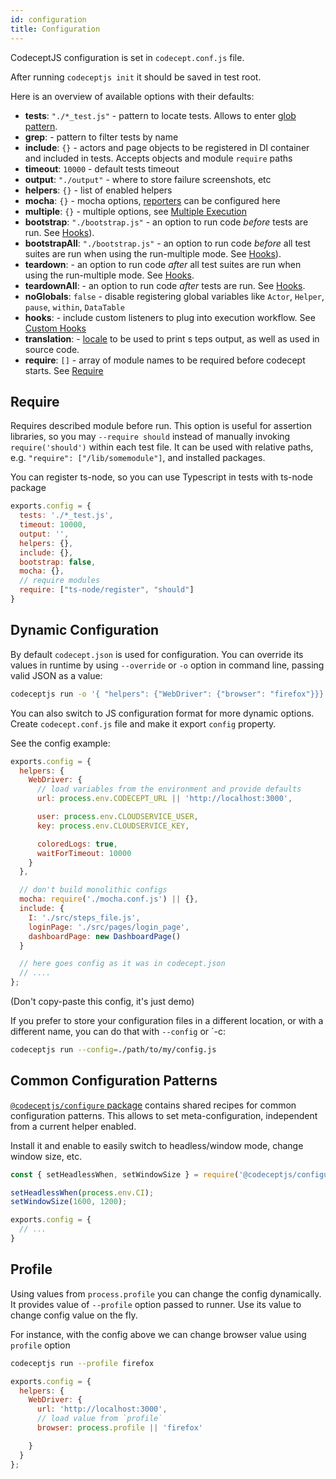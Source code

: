 ```yaml
---
id: configuration
title: Configuration
---
```



CodeceptJS configuration is set in `codecept.conf.js` file.

After running `codeceptjs init` it should be saved in test root.

Here is an overview of available options with their defaults:

* **tests**: `"./*_test.js"` - pattern to locate tests. Allows to enter [glob pattern](https://github.com/isaacs/node-glob). 
* **grep**: - pattern to filter tests by name
* **include**: `{}` - actors and page objects to be registered in DI container and included in tests. Accepts objects and module `require` paths
* **timeout**: `10000` - default tests timeout
* **output**: `"./output"` - where to store failure screenshots, etc
* **helpers**: `{}` - list of enabled helpers
* **mocha**: `{}` - mocha options, [reporters](http://codecept.io/reports/) can be configured here
* **multiple**: `{}` - multiple options, see [Multiple Execution](http://codecept.io/parallel#multiple-browsers-execution)
* **bootstrap**: `"./bootstrap.js"` - an option to run code _before_ tests are run. See [Hooks](http://codecept.io/hooks/#bootstrap-teardown)).
* **bootstrapAll**: `"./bootstrap.js"` - an option to run code _before_ all test suites are run when using the run-multiple mode. See [Hooks](http://codecept.io/hooks/#bootstrap-teardown)).
* **teardown**: - an option to run code _after_  all test suites are run when using the run-multiple mode. See [Hooks](http://codecept.io/hooks/#bootstrap-teardown).
* **teardownAll**: - an option to run code _after_ tests are run. See [Hooks](http://codecept.io/hooks/#bootstrap-teardown).
* **noGlobals**: `false` - disable registering global variables like `Actor`, `Helper`, `pause`, `within`, `DataTable`
* **hooks**: - include custom listeners to plug into execution workflow. See [Custom Hooks](http://codecept.io/hooks/#custom-hooks)
* **translation**: - [locale](http://codecept.io/translation/) to be used to print s  teps output, as well as used in source code.
* **require**: `[]` - array of module names to be required before codecept starts. See [Require](#require)


## Require

Requires described module before run. This option is useful for assertion libraries, so you may `--require should` instead of manually invoking `require('should')` within each test file. It can be used with relative paths, e.g. `"require": ["/lib/somemodule"]`, and installed packages.

You can register ts-node, so you can use Typescript in tests with ts-node package
```js
exports.config = {
  tests: './*_test.js',
  timeout: 10000,
  output: '',
  helpers: {},
  include: {},
  bootstrap: false,
  mocha: {},
  // require modules
  require: ["ts-node/register", "should"]
}
```

## Dynamic Configuration

 By default `codecept.json` is used for configuration. You can override its values in runtime by using `--override` or `-o` option in command line, passing valid JSON as a value:

```sh
codeceptjs run -o '{ "helpers": {"WebDriver": {"browser": "firefox"}}}'
```

 You can also switch to JS configuration format for more dynamic options.
 Create `codecept.conf.js` file and make it export `config` property.

 See the config example:

```js
exports.config = {
  helpers: {
    WebDriver: {
      // load variables from the environment and provide defaults
      url: process.env.CODECEPT_URL || 'http://localhost:3000',

      user: process.env.CLOUDSERVICE_USER,
      key: process.env.CLOUDSERVICE_KEY,

      coloredLogs: true,
      waitForTimeout: 10000
    }
  },

  // don't build monolithic configs
  mocha: require('./mocha.conf.js') || {},
  include: {
    I: './src/steps_file.js',
    loginPage: './src/pages/login_page',
    dashboardPage: new DashboardPage()
  }

  // here goes config as it was in codecept.json
  // ....
};
```

(Don't copy-paste this config, it's just demo)

If you prefer to store your configuration files in a different location, or with a different name, you can do that with `--config` or `-c:

```sh
codeceptjs run --config=./path/to/my/config.js
```

## Common Configuration Patterns

[`@codeceptjs/configure` package](https://github.com/codecept-js/configure) contains shared recipes for common configuration patterns. This allows to set meta-configuration, independent from a current helper enabled.

Install it and enable to easily switch to headless/window mode, change window size, etc.

```js
const { setHeadlessWhen, setWindowSize } = require('@codeceptjs/configure');

setHeadlessWhen(process.env.CI);
setWindowSize(1600, 1200);

exports.config = {
  // ...
}
```

## Profile

Using values from `process.profile` you can change the config dynamically.
It provides value of `--profile` option passed to runner.
Use its value to change config value on the fly.

For instance, with the config above we can change browser value using `profile` option

```sh
codeceptjs run --profile firefox
```

```js
exports.config = {
  helpers: {
    WebDriver: {
      url: 'http://localhost:3000',
      // load value from `profile`
      browser: process.profile || 'firefox'

    }
  }
};
```
